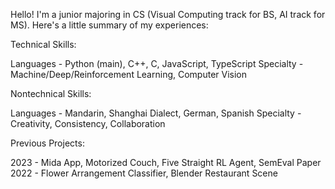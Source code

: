 Hello! I'm a junior majoring in CS (Visual Computing track for BS, AI track for MS).
Here's a little summary of my experiences:

Technical Skills:    

  Languages - Python (main), C++, C, JavaScript, TypeScript
  Specialty - Machine/Deep/Reinforcement Learning, Computer Vision

Nontechnical Skills: 

  Languages - Mandarin, Shanghai Dialect, German, Spanish
  Specialty - Creativity, Consistency, Collaboration
                     
Previous Projects: 

  2023 - Mida App, Motorized Couch, Five Straight RL Agent, SemEval Paper
  2022 - Flower Arrangement Classifier, Blender Restaurant Scene
